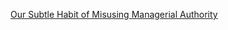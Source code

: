 [Our Subtle Habit of Misusing Managerial Authority](https://www.linkedin.com/pulse/edition-1-our-subtle-habit-misusing-managerial-authority-jesse-watson-ietsc)